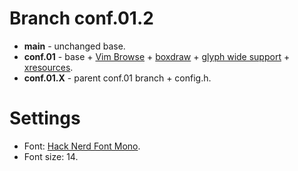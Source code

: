 # Branch conf.01.2

+ **main** - unchanged base.
+ **conf.01** - base + [Vim Browse](https://st.suckless.org/patches/vim_browse/) + [boxdraw](https://st.suckless.org/patches/boxdraw/) + [glyph wide support](https://st.suckless.org/patches/glyph_wide_support/) + [xresources](https://st.suckless.org/patches/xresources/).
+ **conf.01.X** - parent conf.01 branch + config.h.

# Settings

+ Font: [Hack Nerd Font Mono](https://www.nerdfonts.com/).
+ Font size: 14.

